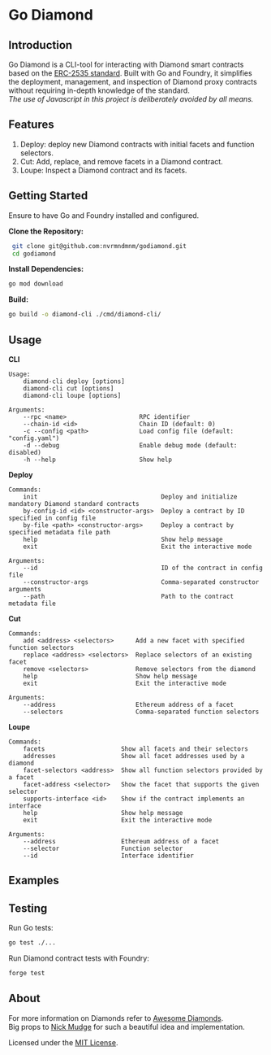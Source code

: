 # Go Diamond

## Introduction

Go Diamond is a CLI-tool for interacting with Diamond smart contracts based on the [ERC-2535 standard](https://eips.ethereum.org/EIPS/eip-2535). Built with Go and Foundry, it simplifies the deployment, management, and inspection of Diamond proxy contracts without requiring in-depth knowledge of the standard.  
_The use of Javascript in this project is deliberately avoided by all means._

## Features

1. Deploy: deploy new Diamond contracts with initial facets and function selectors.
2. Cut: Add, replace, and remove facets in a Diamond contract.
3. Loupe: Inspect a Diamond contract and its facets.

## Getting Started
Ensure to have Go and Foundry installed and configured.

**Clone the Repository:**
  ```bash
   git clone git@github.com:nvrmndmnm/godiamond.git
   cd godiamond
```

**Install Dependencies:**
  ```bash
go mod download
```

**Build:**
  ```bash
go build -o diamond-cli ./cmd/diamond-cli/
```

## Usage
**CLI**
```
Usage:
    diamond-cli deploy [options]
    diamond-cli cut [options]
    diamond-cli loupe [options]

Arguments:
    --rpc <name>                    RPC identifier
    --chain-id <id>                 Chain ID (default: 0)
    -c --config <path>              Load config file (default: "config.yaml")
    -d --debug                      Enable debug mode (default: disabled)
    -h --help                       Show help
```

**Deploy**
```
Commands:
    init                                  Deploy and initialize mandatory Diamond standard contracts
    by-config-id <id> <constructor-args>  Deploy a contract by ID specified in config file
    by-file <path> <constructor-args>     Deploy a contract by specified metadata file path
    help                                  Show help message
    exit                                  Exit the interactive mode

Arguments:
    --id                                  ID of the contract in config file
    --constructor-args                    Comma-separated constructor arguments
    --path                                Path to the contract metadata file
```
**Cut**
```
Commands:
    add <address> <selectors>      Add a new facet with specified function selectors
    replace <address> <selectors>  Replace selectors of an existing facet
    remove <selectors>             Remove selectors from the diamond
    help                           Show help message
    exit                           Exit the interactive mode

Arguments:
    --address                      Ethereum address of a facet
    --selectors                    Comma-separated function selectors
```
**Loupe**
```
Commands:
    facets                     Show all facets and their selectors
    addresses                  Show all facet addresses used by a diamond
    facet-selectors <address>  Show all function selectors provided by a facet
    facet-address <selector>   Show the facet that supports the given selector
    supports-interface <id>    Show if the contract implements an interface
    help                       Show help message
    exit                       Exit the interactive mode

Arguments:
    --address                  Ethereum address of a facet
    --selector                 Function selector
    --id                       Interface identifier 
```

## Examples

## Testing

Run Go tests:
```bash
go test ./...
```

Run Diamond contract tests with Foundry:
```bash
forge test
```


## About
For more information on Diamonds refer to [Awesome Diamonds](https://github.com/mudgen/awesome-diamonds).  
Big props to [Nick Mudge](https://github.com/mudgen/) for such a beautiful idea and implementation.

Licensed under the [MIT License](LICENSE).